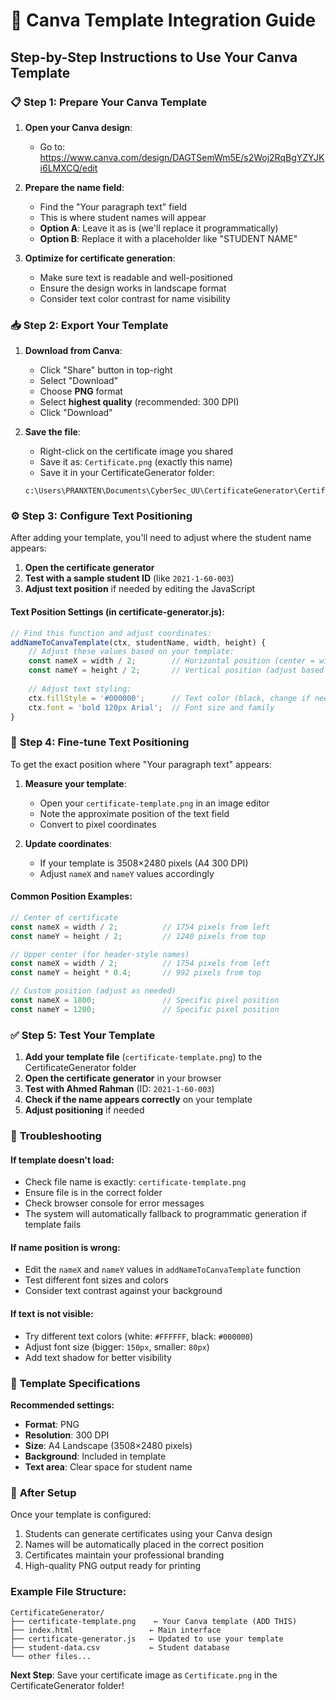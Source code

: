 # 🎨 Canva Template Integration Guide

## Step-by-Step Instructions to Use Your Canva Template

### 📋 **Step 1: Prepare Your Canva Template**

1. **Open your Canva design**: 
   - Go to: https://www.canva.com/design/DAGTSemWm5E/s2Woj2RqBgYZYJKi6LMXCQ/edit

2. **Prepare the name field**:
   - Find the "Your paragraph text" field
   - This is where student names will appear
   - **Option A**: Leave it as is (we'll replace it programmatically)
   - **Option B**: Replace it with a placeholder like "STUDENT NAME"

3. **Optimize for certificate generation**:
   - Make sure text is readable and well-positioned
   - Ensure the design works in landscape format
   - Consider text color contrast for name visibility

### 📥 **Step 2: Export Your Template**

1. **Download from Canva**:
   - Click "Share" button in top-right
   - Select "Download"
   - Choose **PNG** format
   - Select **highest quality** (recommended: 300 DPI)
   - Click "Download"

2. **Save the file**:
   - Right-click on the certificate image you shared
   - Save it as: `Certificate.png` (exactly this name)
   - Save it in your CertificateGenerator folder:
   ```
   c:\Users\PRANXTEN\Documents\CyberSec_UU\CertificateGenerator\Certificate.png
   ```

### ⚙️ **Step 3: Configure Text Positioning**

After adding your template, you'll need to adjust where the student name appears:

1. **Open the certificate generator**
2. **Test with a sample student ID** (like `2021-1-60-003`)
3. **Adjust text position** if needed by editing the JavaScript

#### Text Position Settings (in certificate-generator.js):

```javascript
// Find this function and adjust coordinates:
addNameToCanvaTemplate(ctx, studentName, width, height) {
    // Adjust these values based on your template:
    const nameX = width / 2;        // Horizontal position (center = width/2)
    const nameY = height / 2;       // Vertical position (adjust based on your design)
    
    // Adjust text styling:
    ctx.fillStyle = '#000000';      // Text color (black, change if needed)
    ctx.font = 'bold 120px Arial';  // Font size and family
}
```

### 🎯 **Step 4: Fine-tune Text Positioning**

To get the exact position where "Your paragraph text" appears:

1. **Measure your template**:
   - Open your `certificate-template.png` in an image editor
   - Note the approximate position of the text field
   - Convert to pixel coordinates

2. **Update coordinates**:
   - If your template is 3508×2480 pixels (A4 300 DPI)
   - Adjust `nameX` and `nameY` values accordingly

#### Common Position Examples:
```javascript
// Center of certificate
const nameX = width / 2;          // 1754 pixels from left
const nameY = height / 2;         // 1240 pixels from top

// Upper center (for header-style names)
const nameX = width / 2;          // 1754 pixels from left  
const nameY = height * 0.4;       // 992 pixels from top

// Custom position (adjust as needed)
const nameX = 1800;               // Specific pixel position
const nameY = 1200;               // Specific pixel position
```

### ✅ **Step 5: Test Your Template**

1. **Add your template file** (`certificate-template.png`) to the CertificateGenerator folder
2. **Open the certificate generator** in your browser
3. **Test with Ahmed Rahman** (ID: `2021-1-60-003`)
4. **Check if the name appears correctly** on your template
5. **Adjust positioning** if needed

### 🔧 **Troubleshooting**

#### If template doesn't load:
- Check file name is exactly: `certificate-template.png`
- Ensure file is in the correct folder
- Check browser console for error messages
- The system will automatically fallback to programmatic generation if template fails

#### If name position is wrong:
- Edit the `nameX` and `nameY` values in `addNameToCanvaTemplate` function
- Test different font sizes and colors
- Consider text contrast against your background

#### If text is not visible:
- Try different text colors (white: `#FFFFFF`, black: `#000000`)
- Adjust font size (bigger: `150px`, smaller: `80px`)
- Add text shadow for better visibility

### 📱 **Template Specifications**

**Recommended settings:**
- **Format**: PNG
- **Resolution**: 300 DPI
- **Size**: A4 Landscape (3508×2480 pixels)
- **Background**: Included in template
- **Text area**: Clear space for student name

### 🚀 **After Setup**

Once your template is configured:
1. Students can generate certificates using your Canva design
2. Names will be automatically placed in the correct position
3. Certificates maintain your professional branding
4. High-quality PNG output ready for printing

### Example File Structure:
```
CertificateGenerator/
├── certificate-template.png    ← Your Canva template (ADD THIS)
├── index.html                 ← Main interface
├── certificate-generator.js   ← Updated to use your template
├── student-data.csv           ← Student database
└── other files...
```

**Next Step**: Save your certificate image as `Certificate.png` in the CertificateGenerator folder!
